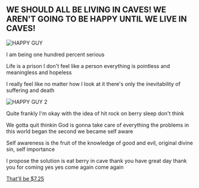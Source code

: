 ## WE SHOULD ALL BE LIVING IN CAVES! WE AREN'T GOING TO BE HAPPY UNTIL WE LIVE IN CAVES!

![HAPPY GUY](https://thumbs.gfycat.com/UnawareAlarmedAngora-size_restricted.gif)


I am being one hundred percent serious

Life is a prison I don't feel like a person everything is pointless and meaningless and hopeless

I really feel like no matter how I look at it there's only the inevitability of suffering and death

![HAPPY GUY 2](https://lh3.googleusercontent.com/proxy/zhefK0kplywRom-G8ohEV3rPp8bLL8ozKJvDv-X3RSSrsIfoqkK8doCmYsf0nLCHTHVP3GovdAkMPH4C2UjPoM4YSZKK-afUcnP-ITj5top0mlPIdl0pEKOwiw)

Quite frankly I'm okay with the idea of hit rock on berry sleep don't think

We gotta quit thinkin God is gonna take care of everything the problems in this world began the second we became self aware

Self awareness is the fruit of the knowledge of good and evil, original divine sin, self importance

I propose the solution is eat berry in cave thank you have great day thank you for coming yes yes come again come again

[That'll be $7.25](README.md)
